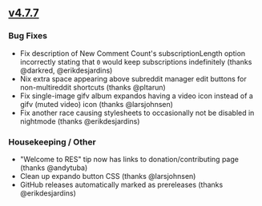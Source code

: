 ## [v4.7.7](https://github.com/honestbleeps/Reddit-Enhancement-Suite/releases/v4.7.7)

### Bug Fixes

- Fix description of New Comment Count's subscriptionLength option incorrectly stating that `0` would keep subscriptions indefinitely (thanks @darkred, @erikdesjardins)
- Nix extra space appearing above subreddit manager edit buttons for non-multireddit shortcuts (thanks @pltarun)
- Fix single-image gifv album expandos having a video icon instead of a gifv (muted video) icon (thanks @larsjohnsen)
- Fix another race causing stylesheets to occasionally not be disabled in nightmode (thanks @erikdesjardins)

### Housekeeping / Other

- "Welcome to RES" tip now has links to donation/contributing page (thanks @andytuba)
- Clean up expando button CSS (thanks @larsjohnsen)
- GitHub releases automatically marked as prereleases (thanks @erikdesjardins)
